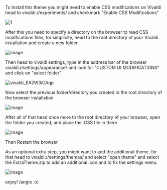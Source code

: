 To Install this theme you might need to enable CSS modifications on Vivaldi
head to vivaldi://experiments/ and checkmark "Enable CSS Modifications"

![1](https://github.com/UnderscoreAngel/ChromifyVivaldi/assets/105066360/34f3d4ba-be2c-4c7c-875e-cc9288cc29b2)

After this you need to specify a directory on the browser to read CSS modifications files, for simplicity, head to the root
directory of your Vivaldi installation and create a new folder

![image](https://github.com/UnderscoreAngel/ChromifyVivaldi/assets/105066360/5949cf4d-4e45-44af-ab10-3efd80c25d40)

Then head to vivaldi settings, type in the address bar of the browser vivaldi://settings/appearance/ and look
for "CUSTOM UI MODIFICATIONS" and click on "select folder"

![vivaldi_EA2W3iCAqp](https://github.com/UnderscoreAngel/ChromifyVivaldi/assets/105066360/b281d971-176c-487d-897c-2197740d6079)

Now select the previous folder/directory you created in the root directory of the browser installation

![image](https://github.com/UnderscoreAngel/ChromifyVivaldi/assets/105066360/cbf85c21-bd9e-4111-8927-a4d29f28f6ac)

After all of that head once more to the root directory of your browser, open the folder you created, and place the .CSS
file in there

![image](https://github.com/UnderscoreAngel/ChromifyVivaldi/assets/105066360/03150965-4124-4d92-af97-77839b138725)

Then Restart the browser

As an optional extra step, you might want to add the additional theme, for that head to vivaldi://settings/themes/
and select "open theme" and select the ExtraTheme.zip to add an additional icon and to fix the settings menu.

![image](https://github.com/UnderscoreAngel/ChromifyVivaldi/assets/105066360/6699653e-f9fe-4302-b92a-4f4f62291542)



enjoy! /angle :o)




